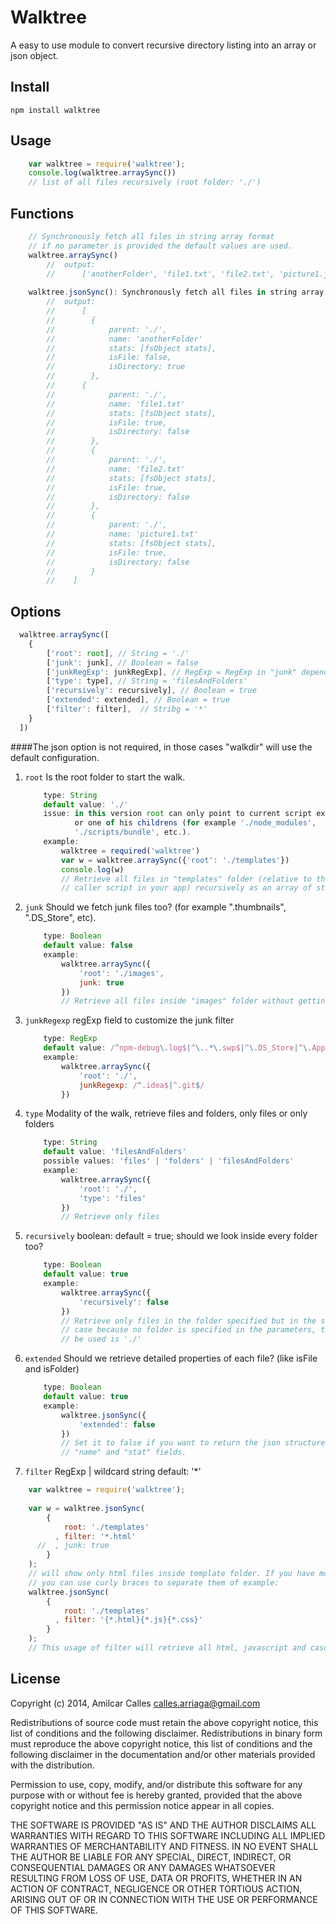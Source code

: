 # Walktree

A easy to use module to convert recursive directory listing into an array or json object.

## Install

    npm install walktree

## Usage

```js
    var walktree = require('walktree');
    console.log(walktree.arraySync())
    // list of all files recursively (root folder: './')
```

## Functions

```js
    // Synchronously fetch all files in string array format
    // if no parameter is provided the default values are used.
    walktree.arraySync()
        //  output: 
        //      ['anotherFolder', 'file1.txt', 'file2.txt', 'picture1.jpg']
        
    walktree.jsonSync(): Synchronously fetch all files in string array format
        //  output:
        //      [
        //        {
        //            parent: './',
        //            name: 'anotherFolder'
        //            stats: [fsObject stats],
        //            isFile: false,
        //            isDirectory: true
        //        },
        //      {
        //            parent: './',
        //            name: 'file1.txt'
        //            stats: [fsObject stats],
        //            isFile: true,
        //            isDirectory: false
        //        },
        //        {
        //            parent: './',
        //            name: 'file2.txt'
        //            stats: [fsObject stats],
        //            isFile: true,
        //            isDirectory: false
        //        },
        //        {
        //            parent: './',
        //            name: 'picture1.txt'
        //            stats: [fsObject stats],
        //            isFile: true,
        //            isDirectory: false
        //        }
        //    ]
```

## Options

```js
  walktree.arraySync([
    {
        ['root': root], // String = './'
        ['junk': junk], // Boolean = false
        ['junkRegExp': junkRegExp], // RegExp = RegExp in "junk" dependency module 
        ['type': type], // String = 'filesAndFolders'
        ['recursively': recursively], // Boolean = true
        ['extended': extended], // Boolean = true
        ['filter': filter],  // Stribg = '*'
    }
  ])
```
####The json option is not required, in those cases "walkdir" will use the default configuration.

1. `root` Is the root folder to start the walk. 

    ```js
        type: String
        default value: './'
        issue: in this version root can only point to current script execution directory './'
               or one of his childrens (for example './node_modules',  './views/templates',
               './scripts/bundle', etc.).
        example: 
            walktree = required('walktree')
            var w = walktree.arraySync({'root': './templates'})
            console.log(w)
            // Retrieve all files in "templates" folder (relative to the path of the 
            // caller script in your app) recursively as an array of string.
    ```
2. `junk` Should we fetch junk files too? (for example ".thumbnails", ".DS_Store", etc).

    ```js
        type: Boolean
        default value: false
        example: 
            walktree.arraySync({
                'root': './images', 
                junk: true 
            })
            // Retrieve all files inside "images" folder without getting thumbs.db (junk files) in the array.
    ```
3. `junkRegexp` regExp field to customize the junk filter

    ```js
        type: RegExp
        default value: /^npm-debug\.log$|^\..*\.swp$|^\.DS_Store|^\.AppleDouble$|^\.LSOverride$|^Icon[\r\?]?|^\._.*|^.Spotlight-V100$|\.Trashes|^__MACOSX$|~$|^Thumbs\.db$|^ehthumbs\.db$|^Desktop\.ini$/
        example: 
            walktree.arraySync({
                'root': './', 
                junkRegexp: /^.idea$|^.git$/
            })
    ```
4. `type` Modality of the walk, retrieve files and folders, only files or only folders

    ```js
        type: String
        default value: 'filesAndFolders'
        possible values: 'files' | 'folders' | 'filesAndFolders'
        example: 
            walktree.arraySync({
                'root': './', 
                'type': 'files'
            })
            // Retrieve only files
    ```
5. `recursively` boolean: default = true; should we look inside every folder too?

    ```js
        type: Boolean
        default value: true
        example: 
            walktree.arraySync({
                'recursively': false
            })
            // Retrieve only files in the folder specified but in the sub folders. In this
            // case because no folder is specified in the parameters, the folder that will 
            // be used is './'
    ```
6. `extended` Should we retrieve detailed properties of each file? (like isFile and isFolder)

    ```js
        type: Boolean
        default value: true
        example: 
            walktree.jsonSync({
                'extended': false
            })
            // Set it to false if you want to return the json structure with only "parent", 
            // "name" and "stat" fields.
    ```
7. `filter` RegExp | wildcard string default: '*'

```js
    var walktree = require('walktree');
    
    var w = walktree.jsonSync(
        {
            root: './templates'
          , filter: '*.html'
      //  , junk: true
        }
    );
    // will show only html files inside template folder. If you have more than one filter
    // you can use curly braces to separate them of example: 
    walktree.jsonSync(
        {
            root: './templates'
          , filter: '{*.html}{*.js}{*.css}'
        }
    );
    // This usage of filter will retrieve all html, javascript and cascade style files.
```

## License

Copyright (c) 2014, Amilcar Calles <calles.arriaga@gmail.com>

Redistributions of source code must retain the above copyright notice, this
list of conditions and the following disclaimer. Redistributions in binary 
form must reproduce the above copyright notice, this list of conditions and
the following disclaimer in the documentation and/or other materials provided
with the distribution.

Permission to use, copy, modify, and/or distribute this software for any
purpose with or without fee is hereby granted, provided that the above
copyright notice and this permission notice appear in all copies.

THE SOFTWARE IS PROVIDED "AS IS" AND THE AUTHOR DISCLAIMS ALL WARRANTIES
WITH REGARD TO THIS SOFTWARE INCLUDING ALL IMPLIED WARRANTIES OF
MERCHANTABILITY AND FITNESS. IN NO EVENT SHALL THE AUTHOR BE LIABLE FOR
ANY SPECIAL, DIRECT, INDIRECT, OR CONSEQUENTIAL DAMAGES OR ANY DAMAGES
WHATSOEVER RESULTING FROM LOSS OF USE, DATA OR PROFITS, WHETHER IN AN
ACTION OF CONTRACT, NEGLIGENCE OR OTHER TORTIOUS ACTION, ARISING OUT OF
OR IN CONNECTION WITH THE USE OR PERFORMANCE OF THIS SOFTWARE.
